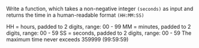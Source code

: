 Write a function, which takes a non-negative integer `(seconds)` as input and returns the time in a human-readable format `(HH:MM:SS)`

HH = hours, padded to 2 digits, range: 00 - 99
MM = minutes, padded to 2 digits, range: 00 - 59
SS = seconds, padded to 2 digits, range: 00 - 59
The maximum time never exceeds 359999 (99:59:59)
